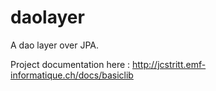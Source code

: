 # daolayer
A dao layer over JPA. 

Project documentation here :
http://jcstritt.emf-informatique.ch/docs/basiclib<br>
